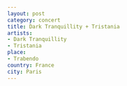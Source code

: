 ```yaml
---
layout: post
category: concert
title: Dark Tranquillity + Tristania
artists: 
- Dark Tranquillity
- Tristania
place: 
- Trabendo
country: France
city: Paris
---
```


